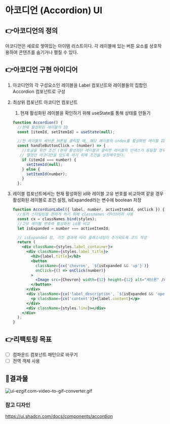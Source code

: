 # 아코디언 (Accordion) UI

## 👉아코디언의 정의

아코디언은 세로로 쌓여있는 아이템 리스트이다. 각 레이블에 있는 버튼 요소를 상호작용하여 콘텐츠를 숨기거나 펼칠 수 있다.

## 👉아코디언 구현 아이디어

1. 아코디언의 각 구성요소인 레이블을 Label 컴포넌트와 레이블들의 집합인 Accordion 컴포넌트로 구성
2. 최상위 컴포넌트 아코디언 컴포넌트

   1. 현재 활성화된 레이블을 확인하기 위해 useState를 통해 상태를 만들기

   ```jsx
   function Accordion() {
     //현재 활성화된 레이블의 ID
     const [itemId, setItemId] = useState(null);

     //한 레이블의 셰브론 버튼을 클릭할 때, 해당 레이블의 index를 활성화된 레이블 ID로 설정하기 위한 함수
     const handleButtonClick = (number) => {
       //토글을 위한 조건 (현재 활성화된 레이블과 클릭한 레이블의 인덱스가 동일할 경우
   	  // 열었던 아코디언을 닫도록 하기 위해 조건을 설정해주었다.
       if (itemId === number) {
         setItemId(null);
       } else {
         setItemId(number);
       }
     };

   ```

3. 레이블 컴포넌트에서는 현재 활성화된 id와 레이블 고유 번호를 비교하여 같을 경우 활성화된 레이블로 조건 설정, isExpanded라는 변수에 boolean 저장

   ```jsx
   function AccordionLabel({ label, number, activeItemId, onClick }) {
     //동적 스타일링을 편하게 하기 위해 classnames 라이브러리 사용
     const cx = classNames.bind(styles);
     //고유 레이블 번호와 활성화된 id를 비교
     let isExpanded = number === activeItemId;

     // isExpanded 참, 거짓 결과에 따라 클래스네임이 추가되도록 코드 작성
     return (
       <div className={styles.label_container}>
         <div className={styles.label_title}>
           <h2>{label.title}</h2>
           <button
             className={cx('chevron', `${isExpanded && 'up'}`)}
             onClick={() => onClick(number)}
           >
             <Image src={Chevron} width={12} height={12} alt="셰브론" />
           </button>
         </div>
         <div className={cx('label_description', `${isExpanded && 'opened'}`)}>
           <p className={cx('content')}>{label.content}</p>
         </div>
         <div className={styles.line}></div>
       </div>
     );
   }
   ```

## 👉리팩토링 목표

- [ ] 컴파운드 컴포넌트 패턴으로 바꾸기
- [ ] 전역 객체 사용

## 🌟결과물

![ui-ezgif.com-video-to-gif-converter.gif](https://prod-files-secure.s3.us-west-2.amazonaws.com/a37e6c17-5ef8-4044-bde0-7167a25d4ac1/3db7519c-6759-4590-a746-e7b344f918ca/ui-ezgif.com-video-to-gif-converter.gif)

### 참고 디자인

https://ui.shadcn.com/docs/components/accordion
